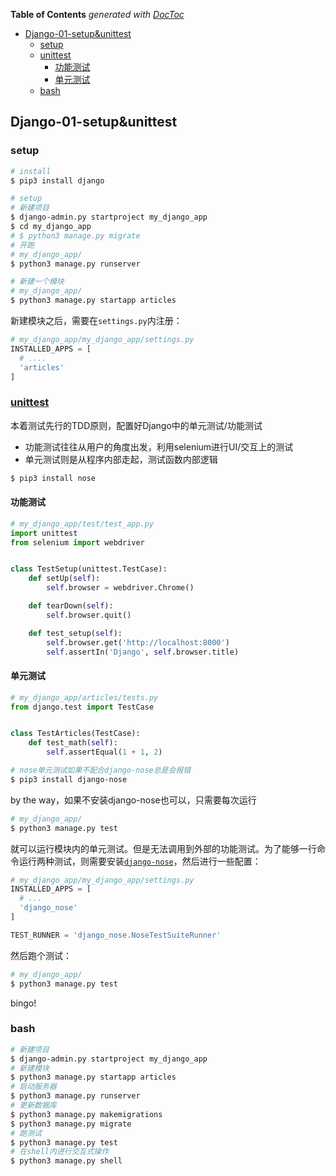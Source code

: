 <!-- START doctoc generated TOC please keep comment here to allow auto update -->
<!-- DON'T EDIT THIS SECTION, INSTEAD RE-RUN doctoc TO UPDATE -->
**Table of Contents**  *generated with [DocToc](https://github.com/thlorenz/doctoc)*

- [Django-01-setup&unittest](#django-01-setupunittest)
  - [setup](#setup)
  - [unittest](#unittest)
    - [功能测试](#%E5%8A%9F%E8%83%BD%E6%B5%8B%E8%AF%95)
    - [单元测试](#%E5%8D%95%E5%85%83%E6%B5%8B%E8%AF%95)
  - [bash](#bash)

<!-- END doctoc generated TOC please keep comment here to allow auto update -->

## Django-01-setup&unittest

### setup

```bash
# install
$ pip3 install django

# setup
# 新建项目
$ django-admin.py startproject my_django_app
$ cd my_django_app
# $ python3 manage.py migrate
# 开跑
# my_django_app/
$ python3 manage.py runserver

# 新建一个模块
# my_django_app/
$ python3 manage.py startapp articles
```

新建模块之后，需要在`settings.py`内注册：

```python
# my_django_app/my_django_app/settings.py
INSTALLED_APPS = [
  # ....
  'articles'
]
```

### [unittest](https://docs.python.org/3.5/library/unittest.html)

本着测试先行的TDD原则，配置好Django中的单元测试/功能测试

- 功能测试往往从用户的角度出发，利用selenium进行UI/交互上的测试
- 单元测试则是从程序内部走起，测试函数内部逻辑

```bash
$ pip3 install nose
```

#### 功能测试

```python
# my_django_app/test/test_app.py
import unittest
from selenium import webdriver


class TestSetup(unittest.TestCase):
    def setUp(self):
        self.browser = webdriver.Chrome()

    def tearDown(self):
        self.browser.quit()

    def test_setup(self):
        self.browser.get('http://localhost:8000')
        self.assertIn('Django', self.browser.title)
```

#### 单元测试

```python
# my_django_app/articles/tests.py
from django.test import TestCase


class TestArticles(TestCase):
    def test_math(self):
        self.assertEqual(1 + 1, 2)
```

```bash
# nose单元测试如果不配合django-nose总是会报错
$ pip3 install django-nose
```

by the way，如果不安装django-nose也可以，只需要每次运行

```bash
# my_django_app/
$ python3 manage.py test
```

就可以运行模块内的单元测试。但是无法调用到外部的功能测试。为了能够一行命令运行两种测试，则需要安装[`django-nose`](https://django-nose.readthedocs.io/en/latest/)，然后进行一些配置：

```python
# my_django_app/my_django_app/settings.py
INSTALLED_APPS = [
  # ...
  'django_nose'
]

TEST_RUNNER = 'django_nose.NoseTestSuiteRunner'
```

然后跑个测试：

```bash
# my_django_app/
$ python3 manage.py test
```

bingo!

### bash

```bash
# 新建项目
$ django-admin.py startproject my_django_app
# 新建模块
$ python3 manage.py startapp articles
# 启动服务器
$ python3 manage.py runserver
# 更新数据库
$ python3 manage.py makemigrations
$ python3 manage.py migrate
# 跑测试
$ python3 manage.py test
# 在shell内进行交互式操作
$ python3 manage.py shell
```


